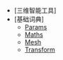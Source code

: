 <!-- docs/_sidebar.md -->
* [三维智能工具]
* [基础词典]
    * [Params](Markdown\Params.md)
    * [Maths](Markdown\Maths.md)
    * [Mesh](Markdown\Mesh.md)
    * [Transform](Markdown\transform.md)